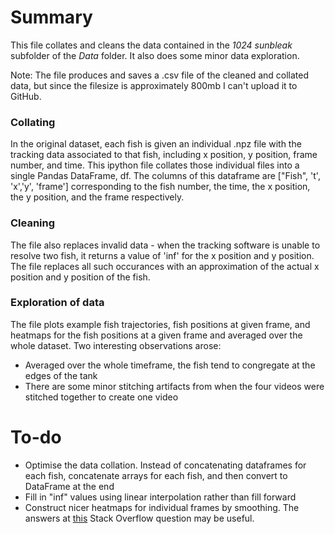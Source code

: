 # Summary
This file collates and cleans the data contained in the *1024 sunbleak* subfolder of the *Data* folder. It also does some minor data exploration.

Note: The file produces and saves a .csv file of the cleaned and collated data, but since the filesize is approximately 800mb I can't upload it to GitHub. 

### Collating
In the original dataset, each fish is given an individual .npz file with the tracking data associated to that fish, including x position, y position, frame number, and time. This ipython file collates those individual files into a single Pandas DataFrame, df. The columns of this dataframe are ["Fish", 't', 'x','y', 'frame'] corresponding to the fish number, the time, the x position, the y position, and the frame respectively. 

### Cleaning
The file also replaces invalid data - when the tracking software is unable to resolve two fish, it returns a value of 'inf' for the x position and y position. The file replaces all such occurances with an approximation of the actual x position and y position of the fish. 

### Exploration of data
The file plots example fish trajectories, fish positions at given frame, and heatmaps for the fish positions at a given frame and averaged over the whole dataset. Two interesting observations arose: 
  * Averaged over the whole timeframe, the fish tend to congregate at the edges of the tank
  * There are some minor stitching artifacts from when the four videos were stitched together to create one video


# To-do
* Optimise the data collation. Instead of concatenating dataframes for each fish, concatenate arrays for each fish, and then convert to DataFrame at the end
* Fill in "inf" values using linear interpolation rather than fill forward
* Construct nicer heatmaps for individual frames by smoothing. The answers at [this](https://stackoverflow.com/questions/2369492/generate-a-heatmap-in-matplotlib-using-a-scatter-data-set/59920744#59920744) Stack Overflow question may be useful.
